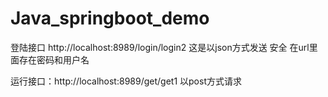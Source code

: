 # Java_springboot_demo

登陆接口 http://localhost:8989/login/login2
           这是以json方式发送 安全 在url里面存在密码和用户名
           
           
运行接口：http://localhost:8989/get/get1
           以post方式请求